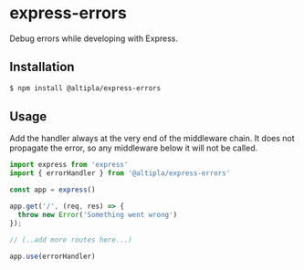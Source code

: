 
# express-errors
Debug errors while developing with Express.


## Installation

```sh
$ npm install @altipla/express-errors
```


## Usage

Add the handler always at the very end of the middleware chain. It does not propagate the error, so any middleware below it will not be called.

```ts
import express from 'express'
import { errorHandler } from '@altipla/express-errors'

const app = express()

app.get('/', (req, res) => {
  throw new Error('Something went wrong')
});

// (..add more routes here...)

app.use(errorHandler)
```
